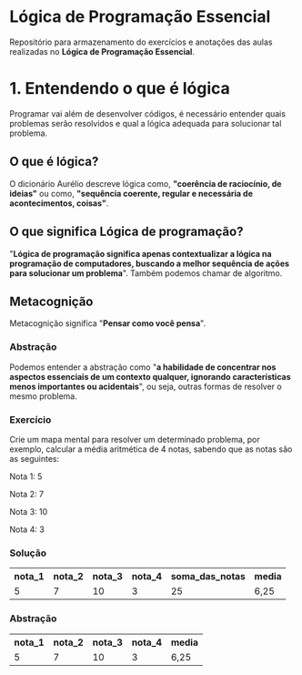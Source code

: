 # Lógica de Programação Essencial
Repositório para armazenamento do exercícios e anotações das aulas realizadas no **Lógica de Programação Essencial**.

# 1. Entendendo o que é lógica
Programar vai além de desenvolver códigos, é necessário entender quais problemas serão resolvidos e qual a lógica adequada para solucionar tal problema.

## O que é lógica?
O dicionário Aurélio descreve lógica como, **"coerência de raciocínio, de ideias"** ou como, **"sequência coerente, regular e necessária de acontecimentos, coisas"**.

## O que significa Lógica de programação?
"**Lógica de programação significa apenas contextualizar a lógica na programação de computadores, buscando a melhor sequência de ações para solucionar um problema**". Também podemos chamar de algoritmo.

## Metacognição
Metacognição significa "**Pensar como você pensa**".

### Abstração
Podemos entender a abstração como "**a habilidade de concentrar nos aspectos essenciais de um contexto qualquer, ignorando características menos importantes ou acidentais**", ou seja, outras formas de resolver o mesmo problema.

### Exercício
Crie um mapa mental para resolver um determinado problema, por exemplo, calcular a média aritmética de 4 notas, sabendo que as notas são as seguintes:

Nota 1: 5

Nota 2: 7

Nota 3: 10

Nota 4: 3

### Solução
<table>
    <tr>
        <th>nota_1</th>
        <th>nota_2</th>
        <th>nota_3</th>
        <th>nota_4</th>
        <th>soma_das_notas</th>
        <th>media</th>
    </tr>
    <tr>
        <td>5</td>
        <td>7</td>
        <td>10</td>
        <td>3</td>
        <td>25</td>
        <td>6,25</td>
    </tr>
</table>

### Abstração
<table>
    <tr>
        <th>nota_1</th>
        <th>nota_2</th>
        <th>nota_3</th>
        <th>nota_4</th>
        <th>media</th>
    </tr>
    <tr>
        <td>5</td>
        <td>7</td>
        <td>10</td>
        <td>3</td>
        <td>6,25</td>
    </tr>
</table>

